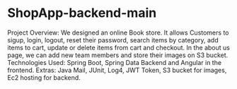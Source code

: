 # ShopApp-backend-main


Project Overview: 
We designed an online Book store. It allows Customers to sigup, login, logout, reset their password, search items by category, add items to cart, update or delete items from cart and checkout. 
In the about us page, we can add new team members and store their images on S3 bucket. 
Technologies Used: 
Spring Boot, Spring Data Backend and Angular in the frontend. 
Extras: Java Mail, JUnit, Log4, JWT Token, S3 bucket for images, Ec2 hosting for backend.
